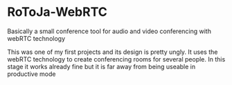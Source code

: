 # RoToJa-WebRTC
Basically a small conference tool for audio and video conferencing with webRTC technology

This was one of my first projects and its design is pretty ungly.
It uses the webRTC technology to create conferencing rooms for several people.
In this stage it works already fine but it is far away from being useable in productive mode
